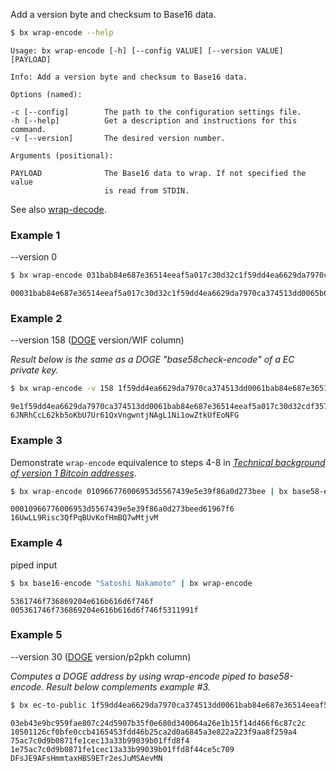 Add a version byte and checksum to Base16 data.
```sh
$ bx wrap-encode --help
```
```
Usage: bx wrap-encode [-h] [--config VALUE] [--version VALUE] [PAYLOAD]  

Info: Add a version byte and checksum to Base16 data.                    

Options (named):

-c [--config]        The path to the configuration settings file.        
-h [--help]          Get a description and instructions for this command.
-v [--version]       The desired version number.                         

Arguments (positional):

PAYLOAD              The Base16 data to wrap. If not specified the value 
                     is read from STDIN.
```
See also [wrap-decode](bx-wrap-decode).
### Example 1
--version 0
```sh
$ bx wrap-encode 031bab84e687e36514eeaf5a017c30d32c1f59dd4ea6629da7970ca374513dd006
```
```
00031bab84e687e36514eeaf5a017c30d32c1f59dd4ea6629da7970ca374513dd0065b09d03c
```
### Example 2 
--version 158 ([DOGE](https://github.com/libbitcoin/libbitcoin/wiki/BIP44-Altcoin-Version-Mappings#bip44-altcoin-version-mapping-table) version/WIF column)

*Result below is the same as a DOGE "base58check-encode" of a EC private key.*
```sh
$ bx wrap-encode -v 158 1f59dd4ea6629da7970ca374513dd0061bab84e687e36514eeaf5a017c30d32c | bx base58-encode
```
```
9e1f59dd4ea6629da7970ca374513dd0061bab84e687e36514eeaf5a017c30d32cdf35712f
6JNRhCcL62kb5oKbU7Ur61QxVngwntjNAgL1Ni1owZtkUfEoNFG
```
### Example 3
Demonstrate `wrap-encode` equivalence to steps 4-8 in *[Technical background of version 1 Bitcoin addresses]((https://en.bitcoin.it/wiki/Technical_background_of_version_1_Bitcoin_addresses))*.
```sh
$ bx wrap-encode 010966776006953d5567439e5e39f86a0d273bee | bx base58-encode
```
```
00010966776006953d5567439e5e39f86a0d273beed61967f6
16UwLL9Risc3QfPqBUvKofHmBQ7wMtjvM
```
### Example 4
piped input
```sh
$ bx base16-encode "Satoshi Nakamoto" | bx wrap-encode
```
```
5361746f736869204e616b616d6f746f
005361746f736869204e616b616d6f746f5311991f
```

### Example 5
--version 30 ([DOGE](https://github.com/libbitcoin/libbitcoin/wiki/BIP44-Altcoin-Version-Mappings#bip44-altcoin-version-mapping-table) version/p2pkh column)

*Computes a DOGE address by using wrap-encode piped to base58-encode. Result below complements example #3.*

```sh
$ bx ec-to-public 1f59dd4ea6629da7970ca374513dd0061bab84e687e36514eeaf5a017c30d32c | bx sha256 | bx ripemd160 | bx wrap-encode -v 30 | bx base58-encode
```
```
03eb43e9bc959fae807c24d5907b35f0e680d340064a26e1b15f14d466f6c87c2c
10501126cf0bfe0ccb4165453fdd46b25ca2d0a6845a3e822a223f9aa8f259a4
75ac7c0d9b0871fe1cec13a33b99039b01ffd8f4
1e75ac7c0d9b0871fe1cec13a33b99039b01ffd8f44ce5c709
DFsJE9AFsHmmtaxHBS9ETr2esJuMSAevMN
```